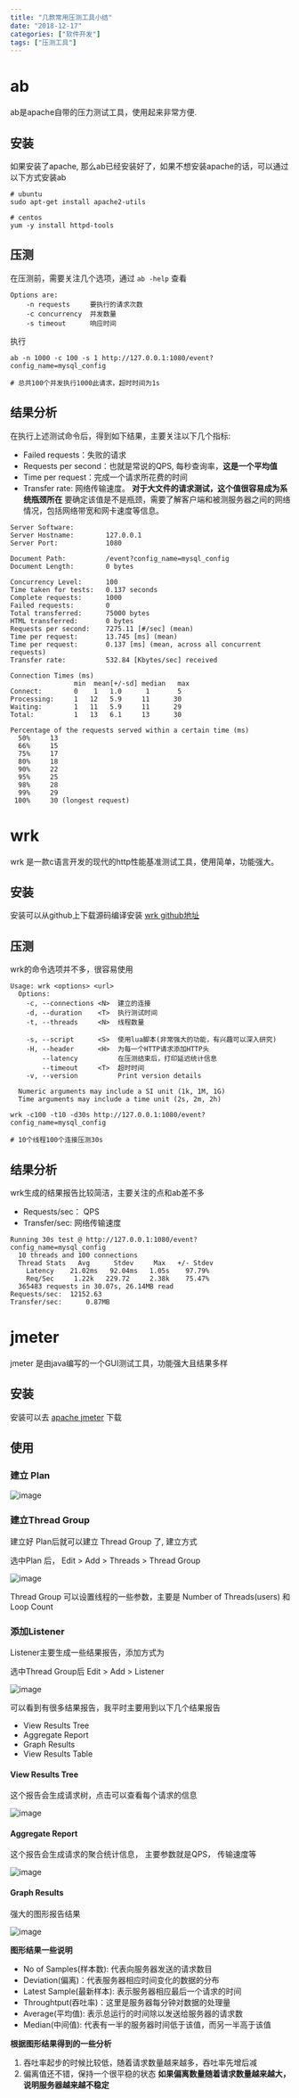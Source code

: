 ```yaml
---
title: "几款常用压测工具小结"
date: "2018-12-17"
categories: ["软件开发"]
tags: ["压测工具"]
---
```





# ab

ab是apache自带的压力测试工具，使用起来非常方便.

## 安装

如果安装了apache, 那么ab已经安装好了，如果不想安装apache的话，可以通过以下方式安装ab

```shell
# ubuntu
sudo apt-get install apache2-utils

# centos
yum -y install httpd-tools 
```

## 压测
在压测前，需要关注几个选项，通过 `ab -help` 查看

```
Options are:
    -n requests     要执行的请求次数
    -c concurrency  并发数量
    -s timeout      响应时间

```

执行 

```
ab -n 1000 -c 100 -s 1 http://127.0.0.1:1080/event?config_name=mysql_config

# 总共100个并发执行1000此请求，超时时间为1s
```

## 结果分析

在执行上述测试命令后，得到如下结果，主要关注以下几个指标:

- Failed requests：失败的请求
- Requests per second：也就是常说的QPS, 每秒查询率，**这是一个平均值**
- Time per request：完成一个请求所花费的时间
- Transfer rate: 网络传输速度。 **对于大文件的请求测试，这个值很容易成为系统瓶颈所在** 要确定该值是不是瓶颈，需要了解客户端和被测服务器之间的网络情况，包括网络带宽和网卡速度等信息。

```
Server Software:        
Server Hostname:        127.0.0.1
Server Port:            1080

Document Path:          /event?config_name=mysql_config
Document Length:        0 bytes

Concurrency Level:      100
Time taken for tests:   0.137 seconds
Complete requests:      1000
Failed requests:        0
Total transferred:      75000 bytes
HTML transferred:       0 bytes
Requests per second:    7275.11 [#/sec] (mean)
Time per request:       13.745 [ms] (mean)
Time per request:       0.137 [ms] (mean, across all concurrent requests)
Transfer rate:          532.84 [Kbytes/sec] received

Connection Times (ms)
                min  mean[+/-sd] median   max
Connect:        0    1   1.0      1       5
Processing:     1   12   5.9     11      30
Waiting:        1   11   5.9     11      29
Total:          1   13   6.1     13      30

Percentage of the requests served within a certain time (ms)
  50%     13
  66%     15
  75%     17
  80%     18
  90%     22
  95%     25
  98%     28
  99%     29
 100%     30 (longest request)
```

# wrk
wrk 是一款c语言开发的现代的http性能基准测试工具，使用简单，功能强大。

## 安装
安装可以从github上下载源码编译安装 [wrk github地址](https://github.com/wg/wrk)

## 压测
wrk的命令选项并不多，很容易使用
```
Usage: wrk <options> <url>                            
  Options:                                            
    -c, --connections <N>  建立的连接  
    -d, --duration    <T>  执行测试时间           
    -t, --threads     <N>  线程数量   
                                                      
    -s, --script      <S>  使用lua脚本(非常强大的功能，有兴趣可以深入研究)       
    -H, --header      <H>  为每一个HTTP请求添加HTTP头        
        --latency          在压测结束后，打印延迟统计信息   
        --timeout     <T>  超时时间    
    -v, --version          Print version details      
                                                      
  Numeric arguments may include a SI unit (1k, 1M, 1G)
  Time arguments may include a time unit (2s, 2m, 2h)

```

```
wrk -c100 -t10 -d30s http://127.0.0.1:1080/event?config_name=mysql_config

# 10个线程100个连接压测30s
```

## 结果分析
wrk生成的结果报告比较简洁，主要关注的点和ab差不多
- Requests/sec： QPS
- Transfer/sec:  网络传输速度

```
Running 30s test @ http://127.0.0.1:1080/event?config_name=mysql_config
  10 threads and 100 connections
  Thread Stats   Avg      Stdev     Max   +/- Stdev
    Latency    21.02ms   92.04ms   1.05s    97.79%
    Req/Sec     1.22k   229.72     2.38k    75.47%
  365483 requests in 30.07s, 26.14MB read
Requests/sec:  12152.63
Transfer/sec:      0.87MB
```

# jmeter

jmeter 是由java编写的一个GUI测试工具，功能强大且结果多样

## 安装

安装可以去 [apache jmeter](https://jmeter.apache.org/download_jmeter.cgi) 下载

## 使用

### 建立 Plan

![image](http://upload-images.jianshu.io/upload_images/14252596-46f2910aca218f3e?imageMogr2/auto-orient/strip%7CimageView2/2/w/1240)


### 建立Thread Group

建立好 Plan后就可以建立 Thread Group 了, 建立方式

选中Plan 后， Edit > Add > Threads > Thread Group

![image](http://upload-images.jianshu.io/upload_images/14252596-4cf70e41bd6d44fd?imageMogr2/auto-orient/strip%7CimageView2/2/w/1240)

Thread Group 可以设置线程的一些参数，主要是 Number of Threads(users) 和 Loop Count

### 添加Listener

Listener主要生成一些结果报告，添加方式为

选中Thread Group后 Edit > Add > Listener


![image](http://upload-images.jianshu.io/upload_images/14252596-d50afda92d786d81?imageMogr2/auto-orient/strip%7CimageView2/2/w/1240)

可以看到有很多结果报告，我平时主要用到以下几个结果报告

- View Results Tree
- Aggregate Report 
- Graph Results 
- View Results Table


#### View Results Tree

这个报告会生成请求树，点击可以查看每个请求的信息


![image](http://upload-images.jianshu.io/upload_images/14252596-944f7cc473b33096?imageMogr2/auto-orient/strip%7CimageView2/2/w/1240)

#### Aggregate Report 
这个报告会生成请求的聚合统计信息， 主要参数就是QPS， 传输速度等


![image](http://upload-images.jianshu.io/upload_images/14252596-bff9812199ee043a?imageMogr2/auto-orient/strip%7CimageView2/2/w/1240)

#### Graph Results 
强大的图形报告结果

![image](http://upload-images.jianshu.io/upload_images/14252596-02208756f55c92c7?imageMogr2/auto-orient/strip%7CimageView2/2/w/1240)

**图形结果一些说明**

- No of Samples(样本数): 代表向服务器发送的请求数目
- Deviation(偏离)：代表服务器相应时间变化的数据的分布
- Latest Sample(最新样本): 表示服务器相应最后一个请求的时间 
- Throughtput(吞吐率)：这里是服务器每分钟对数据的处理量
- Average(平均值): 表示总运行的时间除以发送给服务器的请求数
- Median(中间值): 代表有一半的服务器时间低于该值，而另一半高于该值

**根据图形结果得到的一些分析**

1. 吞吐率起步的时候比较低，随着请求数量越来越多，吞吐率先增后减
2. 偏离值还不错，保持一个很平稳的状态 **如果偏离数量随着请求数量越来越大， 说明服务器越来越不稳定**
